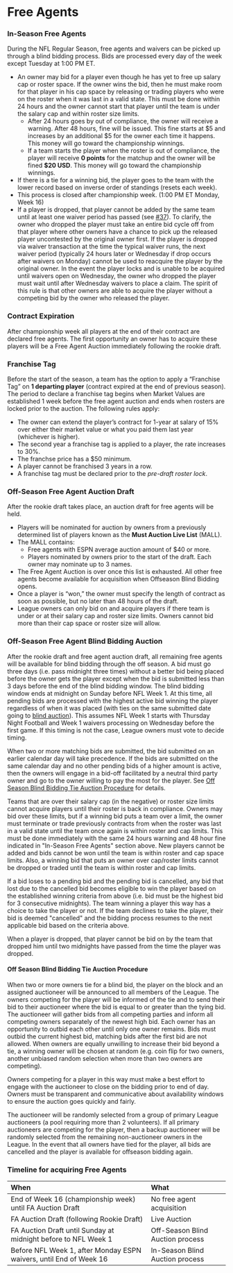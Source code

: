 # Free Agents

### In-Season Free Agents

During the NFL Regular Season, free agents and waivers can be picked up through a blind bidding process.  Bids are processed every day of the week except Tuesday at 1:00 PM ET.


* An owner may bid for a player even though he has yet to free up salary cap or roster space.  If the owner wins the bid, then he must make room for that player in his cap space by releasing or trading players who were on the roster when it was last in a valid state. This must be done within 24 hours and the owner cannot start that player until the team is under the salary cap and within roster size limits.
    * After 24 hours goes by out of compliance, the owner will receive a warning.  After 48 hours, fine will be issued.  This fine starts at $5 and increases by an additional $5 for the owner each time it happens.  This money will go toward the championship winnings.
    * If a team starts the player when the roster is out of compliance, the player will receive **0 points** for the matchup and the owner will be fined **$20 USD**.  This money will go toward the championship winnings.
* If there is a tie for a winning bid, the player goes to the team with the lower record based on inverse order of standings (resets each week).
* This process is closed after championship week.  (1:00 PM ET Monday, Week 16)
* If a player is dropped, that player cannot be added by the same team until at least one waiver period has passed (see [#37](https://github.com/fffrontoffice/rules/issues/37)). To clarify, the owner who dropped the player must take an entire bid cycle off from that player where other owners have a chance to pick up the released player uncontested by the original owner first. If the player is dropped via waiver transaction at the time the typical waiver runs, the next waiver period (typically 24 hours later or Wednesday if drop occurs after waivers on Monday) cannot be used to reacquire the player by the original owner. In the event the player locks and is unable to be acquired until waivers open on Wednesday, the owner who dropped the player must wait until after Wednesday waivers to place a claim. The spirit of this rule is that other owners are able to acquire the player without a competing bid by the owner who released the player.


### Contract Expiration

After championship week all players at the end of their contract are declared free agents.  The first opportunity an owner has to acquire these players will be a Free Agent Auction immediately following the rookie draft.


### Franchise Tag

Before the start of the season, a team has the option to apply a “Franchise Tag” on **1 departing player** (contract expired at the end of previous season). The period to declare a franchise tag begins when Market Values are established 1 week before the free agent auction and ends when rosters are locked prior to the auction. The following rules apply:

* The owner can extend the player’s contract for 1-year at salary of 15% over either their market value or what you paid them last year (whichever is higher).
* The second year a franchise tag is applied to a player, the rate increases to 30%.
* The franchse price has a $50 minimum.
* A player cannot be franchised 3 years in a row.
* A franchise tag must be declared prior to the *pre-draft roster lock*.


### Off-Season Free Agent Auction Draft

After the rookie draft takes place, an auction draft for free agents will be held.

* Players will be nominated for auction by owners from a previously determined list of players known as the **Must Auction Live List** (MALL).
* The MALL contains:
  * Free agents with ESPN average auction amount of $40 or more.
  * Players nominated by owners prior to the start of the draft. Each owner may nominate up to 3 names.
* The Free Agent Auction is over once this list is exhausted. All other free agents become available for acquisition when Offseason Blind Bidding opens. 
* Once a player is “won,” the owner must specify the length of contract as soon as possible, but no later than 48 hours of the draft.
* League owners can only bid on and acquire players if there team is under or at their salary cap and roster size limits.  Owners cannot bid more than their cap space or roster size will allow.


### Off-Season Free Agent Blind Bidding Auction

After the rookie draft and free agent auction draft, all remaining free agents will be available for blind bidding through the off season.  A bid must go three days (i.e. pass midnight three times) without a better bid being placed before the owner gets the player except when the bid is submitted less than 3 days before the end of the blind bidding window. The blind bidding window ends at midnight on Sunday before NFL Week 1. At this time, all pending bids are processed with the highest active bid winning the player regardless of when it was placed (with ties on the same submitted date going to [blind auction](#off-season-blind-bidding-tie-auction-procedure)). This assumes NFL Week 1 starts with Thursday Night Football and Week 1 waivers processing on Wednesday before the first game. If this timing is not the case, League owners must vote to decide timing.

When two or more matching bids are submitted, the bid submitted on an earlier calendar day will take precedence.  If the bids are submitted on the same calendar day and no other pending bids of a higher amount is active, then the owners will engage in a bid-off facilitated by a neutral third party owner and go to the owner willing to pay the most for the player. See [Off Season Blind Bidding Tie Auction Procedure](#off-season-blind-bidding-tie-auction-procedure) for details. 

Teams that are over their salary cap (in the negative) or roster size limits cannot acquire players until their roster is back in compliance. Owners may bid over these limits, but if a winning bid puts a team over a limit, the owner must terminate or trade previously contracts from when the roster was last in a valid state until the team once again is within roster and cap limits. This must be done immediately with the same 24 hours warning and 48 hour fine indicated in "In-Season Free Agents" section above. New players cannot be added and bids cannot be won until the team is within roster and cap space limits. Also, a winning bid that puts an owner over cap/roster limits cannot be dropped or traded until the team is within roster and cap limits.

If a bid loses to a pending bid and the pending bid is cancelled, any bid that lost due to the cancelled bid becomes eligible to win the player based on the established winning criteria from above (i.e. bid must be the highest bid for 3 consecutive midnights). The team winning a player this way has a choice to take the player or not. If the team declines to take the player, their bid is deemed "cancelled" and the bidding process resumes to the next applicable bid based on the criteria above.

When a player is dropped, that player cannot be bid on by the team that dropped him until two midnights have passed from the time the player was dropped.

#### Off Season Blind Bidding Tie Auction Procedure

When two or more owners tie for a blind bid, the player on the block and an assigned auctioneer will be announced to all members of the League. The owners competing for the player will be informed of the tie and to send their bid to their auctioneer where the bid is equal to or greater than the tying bid. The auctioneer will gather bids from all competing parties and inform all competing owners separately of the newest high bid. Each owner has an opportunity to outbid each other until only one owner remains. Bids must outbid the current highest bid, matching bids after the first bid are not allowed. When owners are equally unwilling to increase their bid beyond a tie, a winning owner will be chosen at random (e.g. coin flip for two owners, another unbiased random selection when more than two owners are competing).

Owners competing for a player in this way must make a best effort to engage with the auctioneer to close on the bidding prior to end of day. Owners must be transparent and communicative about availability windows to ensure the auction goes quickly and fairly.

The auctioneer will be randomly selected from a group of primary League auctioneers (a pool requiring more than 2 volunteers). If all primary auctioneers are competing for the player, then a backup auctioneer will be randomly selected from the remaining non-auctioneer owners in the League. In the event that all owners have tied for the player, all bids are cancelled and the player is available for offseason bidding again.

### Timeline for acquiring Free Agents

| When | What |
|:----|:----|
|End of Week 16 (championship week) until FA Auction Draft|No free agent acquisition|
|FA Auction Draft (following Rookie Draft)|Live Auction|
|FA Auction Draft until Sunday at midnight before to NFL Week 1|Off-Season Blind Auction process|
|Before NFL Week 1, after Monday ESPN waivers, until End of Week 16|In-Season Blind Auction process|
